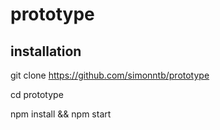 # prototype

## installation

git clone https://github.com/simonntb/prototype

cd prototype

npm install && npm start
